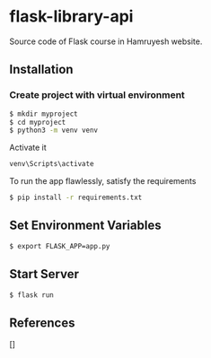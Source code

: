 # flask-library-api
Source code of Flask course in Hamruyesh website.



## Installation

### Create project with virtual environment

```bash
$ mkdir myproject
$ cd myproject
$ python3 -m venv venv
```

Activate it
```bash
venv\Scripts\activate
```

To run the app flawlessly, satisfy the requirements
```bash
$ pip install -r requirements.txt
```

## Set Environment Variables
```bash
$ export FLASK_APP=app.py
```

## Start Server
```bash
$ flask run
```

## References
[]
